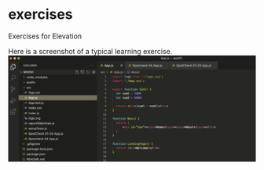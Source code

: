 # exercises
Exercises for Elevation

Here is a screenshot of a typical learning exercise.
![Screenshot](https://github.com/borisgk/exercises/blob/main/Screenshot%202023-07-31%20at%2012.35.08.png)
